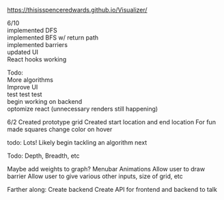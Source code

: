 https://thisisspenceredwards.github.io/Visualizer/


6/10
<br>
implemented DFS
<br>
implemented BFS w/ return path
<br>
implemented barriers
<br>
updated UI
<br>
React hooks working

Todo:
<br>
More algorithms
<br>
Improve UI
<br>
test test test
<br>
begin working on backend
<br>
optomize react (unnecessary renders still happening)


6/2
Created prototype grid
Created start location and end location
For fun made squares change color on hover


todo:
  Lots!
  Likely begin tackling an algorithm next
  
  Todo:
  Depth,
  Breadth,
  etc
  
  Maybe add weights to graph?
  Menubar
  Animations
  Allow user to draw barrier
  Allow user to give various other inputs, size of grid, etc
  
  Farther along:
  Create backend
  Create API for frontend and backend to talk
